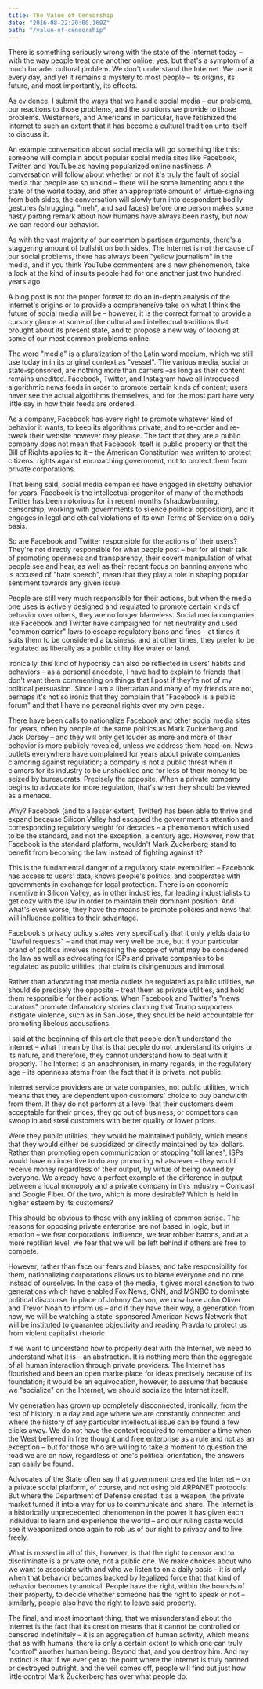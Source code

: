 ```yaml
---
title: The Value of Censorship
date: "2016-08-22:20:00.169Z"
path: "/value-of-censorship"
---
```


There is something seriously wrong with the state of the Internet today – with
the way people treat one another online, yes, but that's a symptom of a much
broader cultural problem. We don't understand the Internet. We use it every day,
and yet it remains a mystery to most people – its origins, its future, and most
importantly, its effects.

As evidence, I submit the ways that we handle social media – our problems, our
reactions to those problems, and the solutions we provide to those problems.
Westerners, and Americans in particular, have fetishized the Internet to such an
extent that it has become a cultural tradition unto itself to discuss it.

An example conversation about social media will go something like this: someone
will complain about popular social media sites like Facebook, Twitter, and
YouTube as having popularized online nastiness. A conversation will follow about
whether or not it's truly the fault of social media that people are so unkind –
there will be some lamenting about the state of the world today, and after an
appropriate amount of virtue-signaling from both sides, the conversation will
slowly turn into despondent bodily gestures (shrugging, "meh", and sad faces)
before one person makes some nasty parting remark about how humans have always
been nasty, but now we can record our behavior.

As with the vast majority of our common bipartisan arguments, there's a
staggering amount of bullshit on both sides. The Internet is not the cause of
our social problems, there has always been "yellow journalism" in the media, and
if you think YouTube commenters are a new phenomenon, take a look at the kind of
insults people had for one another just two hundred years ago.

A blog post is not the proper format to do an in-depth analysis of the
Internet's origins or to provide a comprehensive take on what I think the future
of social media will be – however, it is the correct format to provide a cursory
glance at some of the cultural and intellectual traditions that brought about
its present state, and to propose a new way of looking at some of our most
common problems online.

The word "media" is a pluralization of the Latin word medium, which we still use
today in in its original context as "vessel". The various media, social or
state-sponsored, are nothing more than carriers –as long as their content
remains unedited. Facebook, Twitter, and Instagram have all introduced
algorithmic news feeds in order to promote certain kinds of content; users never
see the actual algorithms themselves, and for the most part have very little say
in how their feeds are ordered.

As a company, Facebook has every right to promote whatever kind of behavior it
wants, to keep its algorithms private, and to re-order and re-tweak their
website however they please. The fact that they are a public company does not
mean that Facebook itself is public property or that the Bill of Rights applies
to it – the American Constitution was written to protect citizens' rights
against encroaching government, not to protect them from private corporations.

That being said, social media companies have engaged in sketchy behavior for
years. Facebook is the intellectual progenitor of many of the methods Twitter
has been notorious for in recent months (shadowbanning, censorship, working with
governments to silence political opposition), and it engages in legal and
ethical violations of its own Terms of Service on a daily basis.

So are Facebook and Twitter responsible for the actions of their users? They're
not directly responsible for what people post – but for all their talk of
promoting openness and transparency, their covert manipulation of what people
see and hear, as well as their recent focus on banning anyone who is accused of
"hate speech", mean that they play a role in shaping popular sentiment towards
any given issue.

People are still very much responsible for their actions, but when the media one
uses is actively designed and regulated to promote certain kinds of behavior
over others, they are no longer blameless. Social media companies like Facebook
and Twitter have campaigned for net neutrality and used "common carrier" laws to
escape regulatory bans and fines – at times it suits them to be considered a
business, and at other times, they prefer to be regulated as liberally as a
public utility like water or land.

Ironically, this kind of hypocrisy can also be reflected in users' habits and
behaviors – as a personal anecdote, I have had to explain to friends that I
don't want them commenting on things that I post if they're not of my political
persuasion. Since I am a libertarian and many of my friends are not, perhaps
it's not so ironic that they complain that "Facebook is a public forum" and that
I have no personal rights over my own page.

There have been calls to nationalize Facebook and other social media sites for
years, often by people of the same politics as Mark Zuckerberg and Jack Dorsey –
and they will only get louder as more and more of their behavior is more
publicly revealed, unless we address them head-on. News outlets everywhere have
complained for years about private companies clamoring against regulation; a
company is not a public threat when it clamors for its industry to be unshackled
and for less of their money to be seized by bureaucrats. Precisely the opposite.
When a private company begins to advocate for more regulation, that's when they
should be viewed as a menace.

Why? Facebook (and to a lesser extent, Twitter) has been able to thrive and
expand because Silicon Valley had escaped the government's attention and
corresponding regulatory weight for decades – a phenomenon which used to be the
standard, and not the exception, a century ago. However, now that Facebook is
the standard platform, wouldn't Mark Zuckerberg stand to benefit from becoming
the law instead of fighting against it?

This is the fundamental danger of a regulatory state exemplified – Facebook has
access to users' data, knows people's politics, and coöperates with governments
in exchange for legal protection. There is an economic incentive in Silicon
Valley, as in other industries, for leading industrialists to get cozy with the
law in order to maintain their dominant position. And what's even worse, they
have the means to promote policies and news that will influence politics to
their advantage.

Facebook's privacy policy states very specifically that it only yields data to
"lawful requests" – and that may very well be true, but if your particular brand
of politics involves increasing the scope of what may be considered the law as
well as advocating for ISPs and private companies to be regulated as public
utilities, that claim is disingenuous and immoral.

Rather than advocating that media outlets be regulated as public utilities, we
should do precisely the opposite – treat them as private utilities, and hold
them responsible for their actions. When Facebook and Twitter's "news curators"
promote defamatory stories claiming that Trump supporters instigate violence,
such as in San Jose, they should be held accountable for promoting libelous
accusations.

I said at the beginning of this article that people don't understand the
Internet – what I mean by that is that people do not understand its origins or
its nature, and therefore, they cannot understand how to deal with it properly.
The Internet is an anachronism, in many regards, in the regulatory age – its
openness stems from the fact that it is private, not public.

Internet service providers are private companies, not public utilities, which
means that they are dependent upon customers' choice to buy bandwidth from them.
If they do not perform at a level that their customers deem acceptable for their
prices, they go out of business, or competitors can swoop in and steal customers
with better quality or lower prices.

Were they public utilities, they would be maintained publicly, which means that
they would either be subsidized or directly maintained by tax dollars. Rather
than promoting open communication or stopping "toll lanes", ISPs would have no
incentive to do any promoting whatsoever – they would receive money regardless
of their output, by virtue of being owned by everyone. We already have a perfect
example of the difference in output between a local monopoly and a private
company in this industry – Comcast and Google Fiber. Of the two, which is more
desirable? Which is held in higher esteem by its customers?

This should be obvious to those with any inkling of common sense. The reasons
for opposing private enterprise are not based in logic, but in emotion – we fear
corporations' influence, we fear robber barons, and at a more reptilian level,
we fear that we will be left behind if others are free to compete.

However, rather than face our fears and biases, and take responsibility for
them, nationalizing corporations allows us to blame everyone and no one instead
of ourselves. In the case of the media, it gives moral sanction to two
generations which have enabled Fox News, CNN, and MSNBC to dominate political
discourse. In place of Johnny Carson, we now have John Oliver and Trevor Noah to
inform us – and if they have their way, a generation from now, we will be
watching a state-sponsored American News Network that will be instituted to
guarantee objectivity and reading Pravda to protect us from violent capitalist
rhetoric.

If we want to understand how to properly deal with the Internet, we need to
understand what it is – an abstraction. It is nothing more than the aggregate of
all human interaction through private providers. The Internet has flourished and
been an open marketplace for ideas precisely because of its foundation; it would
be an equivocation, however, to assume that because we "socialize" on the
Internet, we should socialize the Internet itself.

My generation has grown up completely disconnected, ironically, from the rest of
history in a day and age where we are constantly connected and where the history
of any particular intellectual issue can be found a few clicks away. We do not
have the context required to remember a time when the West believed in free
thought and free enterprise as a rule and not as an exception – but for those
who are willing to take a moment to question the road we are on now, regardless
of one's political orientation, the answers can easily be found.

Advocates of the State often say that government created the Internet – on a
private social platform, of course, and not using old ARPANET protocols. But
where the Department of Defense created it as a weapon, the private market
turned it into a way for us to communicate and share. The Internet is a
historically unprecedented phenomenon in the power it has given each individual
to learn and experience the world – and our ruling caste would see it weaponized
once again to rob us of our right to privacy and to live freely.

What is missed in all of this, however, is that the right to censor and to
discriminate is a private one, not a public one. We make choices about who we
want to associate with and who we listen to on a daily basis – it is only when
that behavior becomes backed by legalized force that that kind of behavior
becomes tyrannical. People have the right, within the bounds of their property,
to decide whether someone has the right to speak or not – similarly, people also
have the right to leave said property.

The final, and most important thing, that we misunderstand about the Internet is
the fact that its creation means that it cannot be controlled or censored
indefinitely – it is an aggregation of human activity, which means that as with
humans, there is only a certain extent to which one can truly "control" another
human being. Beyond that, and you destroy him. And my instinct is that if we
ever get to the point where the Internet is truly banned or destroyed outright,
and the veil comes off, people will find out just how little control Mark
Zuckerberg has over what people do.
